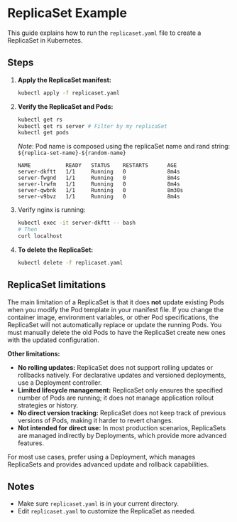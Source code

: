 # ReplicaSet Example

This guide explains how to run the `replicaset.yaml` file to create a ReplicaSet in Kubernetes.

## Steps

1. **Apply the ReplicaSet manifest:**

    ```sh
    kubectl apply -f replicaset.yaml
    ```

2. **Verify the ReplicaSet and Pods:**

    ```sh
    kubectl get rs
    kubectl get rs server # Filter by my replicaSet
    kubectl get pods
    ```

    *Note*: Pod name is composed using the replicaSet name and rand string: `${replica-set-name}-${random-name}`
    ```
    NAME           READY   STATUS    RESTARTS      AGE
    server-dkftt   1/1     Running   0             8m4s
    server-fwgnd   1/1     Running   0             8m4s
    server-lrwfm   1/1     Running   0             8m4s
    server-qwbnk   1/1     Running   0             8m30s
    server-v9bvz   1/1     Running   0             8m4s
    ```

3. Verify nginx is running:
     ```sh
     kubectl exec -it server-dkftt -- bash
     # Then
     curl localhost
     ```

4. **To delete the ReplicaSet:**

    ```sh
    kubectl delete -f replicaset.yaml
    ```

## ReplicaSet limitations

The main limitation of a ReplicaSet is that it does **not** update existing Pods when you modify the Pod template in your manifest file. If you change the container image, environment variables, or other Pod specifications, the ReplicaSet will not automatically replace or update the running Pods. You must manually delete the old Pods to have the ReplicaSet create new ones with the updated configuration.

**Other limitations:**

- **No rolling updates:** ReplicaSet does not support rolling updates or rollbacks natively. For declarative updates and versioned deployments, use a Deployment controller.
- **Limited lifecycle management:** ReplicaSet only ensures the specified number of Pods are running; it does not manage application rollout strategies or history.
- **No direct version tracking:** ReplicaSet does not keep track of previous versions of Pods, making it harder to revert changes.
- **Not intended for direct use:** In most production scenarios, ReplicaSets are managed indirectly by Deployments, which provide more advanced features.

For most use cases, prefer using a Deployment, which manages ReplicaSets and provides advanced update and rollback capabilities.

## Notes

- Make sure `replicaset.yaml` is in your current directory.
- Edit `replicaset.yaml` to customize the ReplicaSet as needed.

